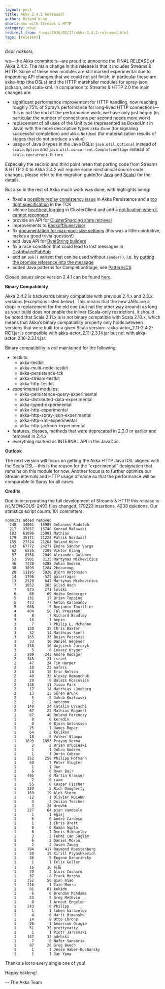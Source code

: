```yaml
---
layout: post
title: Akka 2.4.2 Released!
author: Roland Kuhn
short: now with Streams & HTTP
category: news
redirect_from: /news/2016/02/17/akka-2.4.2-released.html
tags: [releases]
---
```

*Dear hakkers,*

we—the Akka committers—are proud to announce the FINAL RELEASE of Akka 2.4.2. The main change in this release is that it includes Streams & HTTP. Some of these new modules are still marked experimental due to impending API changes that we could not yet finish, in particular these are akka-http (the DSLs) and the HTTP marshaller modules for spray-json, jackson, and scala-xml. In comparison to Streams & HTTP 2.0 the main changes are:

* significant performance improvement for HTTP handling, now reaching roughly 75% of Spray’s performance for long-lived HTTP connections—this is not the end of the performance work, we have only just begun (in particular the number of connections per second needs more work)
* replacement of all uses of the Unit type (represented as BoxedUnit in Java) with the more descriptive types `akka.Done` (for signaling successful completion) and `akka.NotUsed` (for materialization results of stages that do not produce a value)
* usage of Java 8 types in the Java DSLs: `java.util.Optional` instead of `scala.Option` and `java.util.concurrent.CompletionStage` instead of `scala.concurrent.Future`

Especially the second and third point mean that porting code from Streams & HTTP 2.0 to Akka 2.4.2 will require some mechanical source code changes, please refer to the migration guide(for [Java](http://doc.akka.io/docs/akka/2.4.2/java/stream/migration-guide-2.0-2.4-java.html) and [Scala](http://doc.akka.io/docs/akka/2.4.2/scala/stream/migration-guide-2.0-2.4-scala.html)) for the details.

But also in the rest of Akka much work was done, with highlights being:

* fixed a [possible replay consistency issue](https://github.com/akka/akka/issues/19694) in Akka Persistence and a [too tight specification](https://github.com/akka/akka/issues/19728) in the TCK
* silence [heartbeat logging](https://github.com/akka/akka/issues/19381) in ClusterClient and add a [notification when it cannot reconnect](https://github.com/akka/akka/issues/18577)
* provide an API for [ClusterSharding state retrieval](https://github.com/akka/akka/issues/17695)
* improvements to [BackoffSupervisor](https://github.com/akka/akka/issues/19246)
* fix [documentation for max-pool-size settings](https://github.com/akka/akka/issues/19201) (this was a little unintuitive, makes a good trivia question!)
* add Java API for [ByteString builders](https://github.com/akka/akka/issues/19085)
* fix a race condition that could lead to lost messages in [DistributedPubSub](https://github.com/akka/akka/issues/19017)
* add an `ask()` variant that can be used without `sender()`, i.e. by [putting the promise reference into the message](https://github.com/akka/akka/issues/15819)
* added Java patterns for CompletionStage, see [PatternsCS](http://doc.akka.io/japi/akka/2.4.2/akka/pattern/PatternsCS.html)

Closed issues since version 2.4.1 can be found [here](https://github.com/akka/akka/issues?q=milestone%3A2.4.2+is%3Aclosed).

**Binary Compatibility**

Akka 2.4.2 is backwards binary compatible with previous 2.4.x and 2.3.x versions (exceptions listed below). This means that the new JARs are a drop-in replacement for the old one (but not the other way around) as long as your build does not enable the inliner (Scala-only restriction). It should be noted that Scala 2.11.x is is not binary compatible with Scala 2.10.x, which means that Akka’s binary compatibility property only holds between versions that were built for a given Scala version—akka-actor_2.11-2.4.2-RC1.jar is compatible with akka-actor_2.11-2.3.14.jar but not with akka-actor_2.10-2.3.14.jar.

Binary compatibility is *not* maintained for the following:

* testkits:
    * akka-testkit
    * akka-multi-node-testkit
    * akka-persistence-tck
    * akka-stream-testkit
    * akka-http-testkit
* experimental modules:
    * akka-persistence-query-experimental
    * akka-distributed-data-experimental
    * akka-typed-experimental
    * akka-http-experimental
    * akka-http-spray-json-experimental
    * akka-http-xml-experimental
    * akka-http-jackson-experimental
* features, classes, methods that were deprecated in 2.3.0 or earlier and removed in 2.4.x
* everything marked as INTERNAL API in the JavaDoc.

**Outlook**

The next version will focus on getting the Akka HTTP Java DSL aligned with the Scala DSL—this is the reason for the “experimental” designation that remains on this module for now. Another focus is to further optimize our Stream internals and HTTP usage of same so that the performance will be comparable to Spray for all cases.

**Credits**

Due to incorporating the full development of Streams & HTTP this release is _HUMONGOUS:_ 2493 files changed, 179223 insertions, 4238 deletions. Our statistics script counts 101 committers:

~~~
commits added removed
  248   34061   15985 Johannes Rudolph
  217   37657   15740 Konrad Malawski
  183   61096   25081 Mathias
  179   35171   21224 Patrik Nordwall
  155   27724   21264 Roland Kuhn
  143   67772   24277 Endre Sándor Varga
   62    6836    7209 Viktor Klang
   57    8558    2049 Alexander Golubev
   53    5901    3135 Martynas Mickevičius
   46    7420    6288 Johan Andrén
   38    1099    1284 2beaucoup
   28   11195    5826 Björn Antonsson
   14    1706     523 galarragas
   13    2529     647 Martynas Mickevicius
    7    1052     283 Gilad Hoch
    7     875     271 lolski
    6      68      69 Heiko Seeberger
    5     131      17 Brian Topping
    5     473      77 Anton Karamanov
    5     668       5 Benjamin Thuillier
    4     404      56 Tal Pressman
    4       8       7 Richard Bradley
    3      16       1 hepin
    3       7       7 Philip L. McMahon
    3     120      38 Chris Baxter
    3      32      14 Matthias Sperl
    3     165      33 Bojan Petrovic
    3      33      10 Daniel Wegener
    3     258      16 Wojciech Jurczyk
    3       5       6 Lukasz Kryger
    3     209     243 André Rüdiger
    2     345      21 israel
    2      47      24 Tim Harper
    2      10      23 naferx
    2      18      18 Eric Nelson
    2      40      35 Alexey Romanchuk
    2      29       8 Balazs Kossovics
    2     138      11 Jisoo Park
    2      17      14 Matthias Lüneberg
    2      13      13 Sören Brunk
    2       5       5 Jakub Kozłowski
    2       2       2 netcomm
    2     148      24 Catalin Ursachi
    2      67      22 Mathias Bogaert
    1      67      40 Roland Ferenczy
    1       8       6 keredin
    1       0       0 Björn Antonsson
    1      25       1 James Roper
    1      64       2 kulikov
    1      18       9 Volker Stampa
    1    1893    1893 Prayag Verma
    1       2       2 Brian Drupieski
    1       1       1 Johan Andrén
    1       1       1 Dorin Cobzac
    1     252     258 Philipp Hofmann
    1      40       7 Peter Vlugter
    1       1       1 Jun
    1       6       0 Ryan Bair
    1     495       0 Martin Krasser
    1       2       0 raam
    1      55       0 Kaspar Fischer
    1     220       5 Rich Dougherty
    1     169      19 Alek Storm
    1      12       1 Olivier ROLAND
    1       3       3 Julian Tescher
    1       3      24 drewhk
    1     227      64 pjan vandaele
    1       1       1 egisj
    1       6       0 André Cardoso
    1       1       1 Chris Brett
    1       8       0 Raman Gupta
    1       6       7 Denis Mikhaylov
    1       3       3 Fehmi Can Saglam
    1       6       2 Daniel Moran
    1       2       2 Jason Zaugg
    1     784     417 Raymond Roestenburg
    1      20      15 Kirill Plyashkevich
    1      38       5 Eugene Dzhurinsky
    1       1       1 Felix Geller
    1      16      16 何品
    1      70       2 Alois Cochard
    1      37       8 Frank Murphy
    1     352      50 qian miao
    1     216       1 Iain Monro
    1      81      81 kukido
    1       6       6 Brendan McAdams
    1      23       5 Greg Methvin
    1       0       1 Arnout Engelen
    1     243       0 Philipp
    1       1       1 luben karavelov
    1       4       0 Harit Himanshu
    1      14       8 Otto Chrons
    1      26       1 Anderson Osagie
    1      51      35 prettynatty
    1       1       1 Piotr Jarzemski
    1     147      33 adebski
    1       7       0 Nafer Sanabria
    1      97      28 Greg Beech
    1       1       1 Jesse Haber-Kucharsky
    1       1       1 Jan Ypma
~~~

Thanks a lot to every single one of you!

Happy hakking!

-- The Akka Team